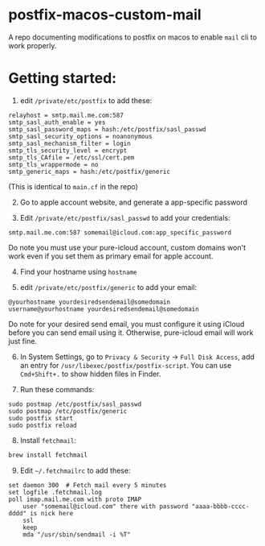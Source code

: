 # postfix-macos-custom-mail
A repo documenting modifications to postfix on macos 
to enable `mail` cli to work properly.

# Getting started:
1. edit `/private/etc/postfix` to add these:
```
relayhost = smtp.mail.me.com:587
smtp_sasl_auth_enable = yes
smtp_sasl_password_maps = hash:/etc/postfix/sasl_passwd
smtp_sasl_security_options = noanonymous
smtp_sasl_mechanism_filter = login
smtp_tls_security_level = encrypt
smtp_tls_CAfile = /etc/ssl/cert.pem
smtp_tls_wrappermode = no
smtp_generic_maps = hash:/etc/postfix/generic
```
(This is identical to `main.cf` in the repo)

2. Go to apple account website, and generate a app-specific password

3. Edit `/private/etc/postfix/sasl_passwd` to add your credentials:
```
smtp.mail.me.com:587 somemail@icloud.com:app_specific_password
```
Do note you must use your pure-icloud account, custom domains 
won't work even if you set them as primary email for apple account.

4. Find your hostname using `hostname`

5. edit `/private/etc/postfix/generic` to add your email:
```
@yourhostname yourdesiredsendemail@somedomain
username@yourhostname yourdesiredsendemail@somedomain
```
Do note for your desired send email, you must configure it using 
iCloud before you can send email using it. Otherwise, pure-icloud 
email will work just fine.

6. In System Settings, go to `Privacy & Security` -> `Full Disk Access`, 
add an entry for `/usr/libexec/postfix/postfix-script`.
You can use `Cmd+Shift+.` to show hidden files in Finder.

7. Run these commands:
```
sudo postmap /etc/postfix/sasl_passwd
sudo postmap /etc/postfix/generic
sudo postfix start
sudo postfix reload
```

8. Install `fetchmail`:
```bash
brew install fetchmail
```

9. Edit `~/.fetchmailrc` to add these:
```
set daemon 300  # Fetch mail every 5 minutes
set logfile .fetchmail.log
poll imap.mail.me.com with proto IMAP
    user "somemail@icloud.com" there with password "aaaa-bbbb-cccc-dddd" is nick here
    ssl
    keep
	mda "/usr/sbin/sendmail -i %T"
```
